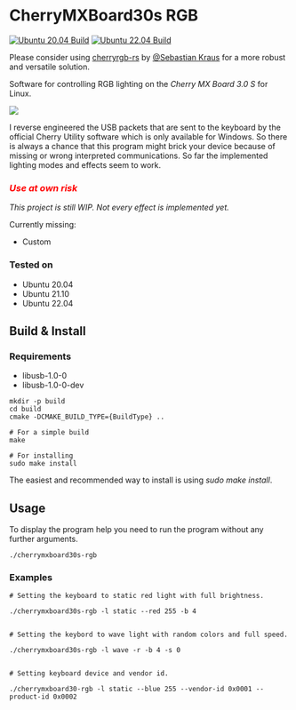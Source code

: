 # CherryMXBoard30s RGB

[![Ubuntu 20.04 Build](https://github.com/luv4bytes/cherrymxboard30s-rgb/actions/workflows/ubuntu-20.04.yml/badge.svg)](https://github.com/luv4bytes/cherrymxboard30s-rgb/actions/workflows/ubuntu-20.04.yml)
[![Ubuntu 22.04 Build](https://github.com/luv4bytes/cherrymxboard30s-rgb/actions/workflows/ubuntu-22.04.yml/badge.svg)](https://github.com/luv4bytes/cherrymxboard30s-rgb/actions/workflows/ubuntu-22.04.yml)

Please consider using [cherryrgb-rs](https://github.com/skraus-dev/cherryrgb-rs) by [@Sebastian Kraus](https://github.com/skraus-dev) for a more robust and versatile solution.

Software for controlling RGB lighting on the *Cherry MX Board 3.0 S*    for Linux.

![](doc/img/cherrymx30s_demo.gif)

I reverse engineered the USB packets that are sent to the keyboard by the official Cherry Utility software which is only available for Windows. So there is always a chance that this program might brick your device because of missing or wrong interpreted communications. So far the implemented lighting modes and effects seem to work.

### <span style="color:red">***Use at own risk***</span>

*This project is still WIP. Not every effect is implemented yet.*

Currently missing:

- Custom

### Tested on

- Ubuntu 20.04  
- Ubuntu 21.10
- Ubuntu 22.04

## Build & Install

### Requirements

- libusb-1.0-0
- libusb-1.0-0-dev

```
mkdir -p build
cd build
cmake -DCMAKE_BUILD_TYPE={BuildType} ..

# For a simple build
make

# For installing
sudo make install

```

The easiest and recommended way to install is using *sudo make install*.

## Usage

To display the program help you need to run the program without any further arguments.

```
./cherrymxboard30s-rgb
```

### Examples

```
# Setting the keyboard to static red light with full brightness.

./cherrymxboard30s-rgb -l static --red 255 -b 4


# Setting the keybord to wave light with random colors and full speed.

./cherrymxboard30s-rgb -l wave -r -b 4 -s 0


# Setting keyboard device and vendor id.

./cherrymxboard30-rgb -l static --blue 255 --vendor-id 0x0001 --product-id 0x0002
```
